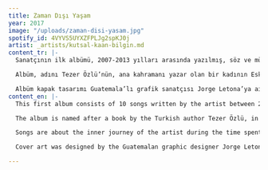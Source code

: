 ```yaml
---
title: Zaman Dışı Yaşam
year: 2017
image: "/uploads/zaman-disi-yasam.jpg"
spotify_id: 4VYVS5UYXZFPLJg2spKJ0j
artist: _artists/kutsal-kaan-bilgin.md
content_tr: |-
  Sanatçının ilk albümü, 2007-2013 yılları arasında yazılmış, söz ve müziği kendisine ait 10 şarkıdan oluşuyor. Albüm kadrosu vokal, gitar ve piyanoda Kutsal Kaan Bilgin, davulda dünyanın önde gelen davulcularından Dave Weckl, Nate Wood (Kneebody, Tigran Hamasyan, fOUR) ve Volkan Öktem, bas gitarda Steve Lewinson (Simply Red, Massive Attack, Kylie Minogue) ve geri vokallerde Zeynep Kaya (Hermetic Delight) ve Angie Porter’dan oluşuyor.

  Albüm, adını Tezer Özlü’nün, ana kahramanı yazar olan bir kadının Eski Yugoslavya’nın Niš kentinden İtalya’nın S.S. Belbo kentine uzanan yolcuğunu anlattığı kitabından alıyor. Albüm şarkıları sanatçının 2007-2013 arasında Ankara, İstanbul ve Londra arasında geçirdiği zaman sırasında yaşadıklarını ve iç yolculuğunu konu alıyor. Albümde bulunan şarkılar ve kullanılan prodüksiyon teknikleri ruhun ve zihnin zamandan bağımsız yaşamını anlatıyor.

  Albüm kapak tasarımı Guatemala’lı grafik sanatçısı Jorge Letona’ya ait.
content_en: |-
  This first album consists of 10 songs written by the artist between 2007 and 2013. The album was recorded at Café Music Studios, London in 2013-2014. Performers are the artist himself on vocals, guitar and piano; Dave Weckl, Nate Wood (Kneebody, Tigran Hamasyon, fOUR) and Volkan Öktem on drums; Steve Lewinson (Simply Red, Kylie Minogue) on bass and Zeynep Kaya (Hermetic Delight) and Angir Porter on backing vocals.

  The album is named after a book by the Turkish author Tezer Özlü, in which the protagonist female character goes through a journey from the old-Yugoslavian city of Niš to S.S. Belbo of Italy.

  Songs are about the inner journey of the artist during the time spent in 2007-2013 in between Ankara, İstanbul and London. Songs and the production techniques emphasize the timeless life of the self.

  Cover art was designed by the Guatemalan graphic designer Jorge Letona.

---
```

